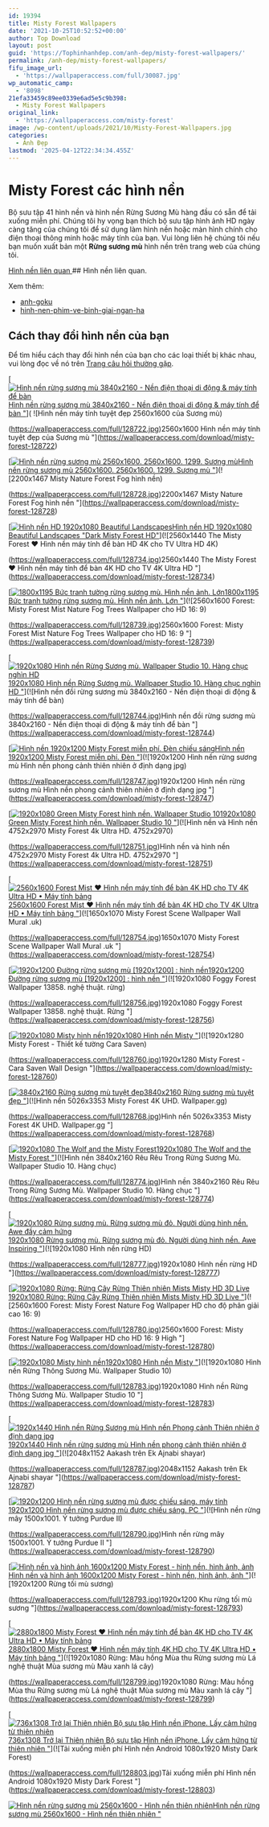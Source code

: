 ```yaml
---
id: 19394
title: Misty Forest Wallpapers
date: '2021-10-25T10:52:52+00:00'
author: Top Download
layout: post
guid: 'https://Tophinhanhdep.com/anh-dep/misty-forest-wallpapers/'
permalink: /anh-dep/misty-forest-wallpapers/
fifu_image_url:
  - 'https://wallpaperaccess.com/full/30087.jpg'
wp_automatic_camp:
  - '8098'
21efa33459c89ee0339e6ad5e5c9b398:
  - Misty Forest Wallpapers
original_link:
  - 'https://wallpaperaccess.com/misty-forest'
image: /wp-content/uploads/2021/10/Misty-Forest-Wallpapers.jpg
categories:
  - Ảnh Đẹp
lastmod: '2025-04-12T22:34:34.455Z'
---
```

# Misty Forest các hình nền

Bộ sưu tập 41 hình nền và hình nền Rừng Sương Mù hàng đầu có sẵn để tải xuống miễn phí. Chúng tôi hy vọng bạn thích bộ sưu tập hình ảnh HD ngày càng tăng của chúng tôi để sử dụng làm hình nền hoặc màn hình chính cho điện thoại thông minh hoặc máy tính của bạn. Vui lòng liên hệ chúng tôi nếu bạn muốn xuất bản một **Rừng sương mù** hình nền trên trang web của chúng tôi.

[Hình nền liên quan ](#related) ## Hình nền liên quan.

   
 Xem thêm:

   
- [anh-goku](https://tophinhanhdep.com/anh-anime/anh-goku/)
- [hinh-nen-phim-ve-binh-giai-ngan-ha](https://tophinhanhdep.com/hinh-nen-dep/hinh-nen-phim-ve-binh-giai-ngan-ha/)

## Cách thay đổi hình nền của bạn

Để tìm hiểu cách thay đổi hình nền của bạn cho các loại thiết bị khác nhau, vui lòng đọc về nó trên [Trang câu hỏi thường gặp](https://tophinhanhdep.com/faq/).

  
[[![Hình nền rừng sương mù 3840x2160 - Nền điện thoại di động & máy tính để bàn](https://wallpaperaccess.com/full/30087.jpg)Hình nền rừng sương mù 3840x2160 - Nền điện thoại di động &amp; máy tính để bàn "](https://wallpaperaccess.com/download/misty-forest-30087)]( ![Hình nền máy tính tuyệt đẹp 2560x1600 của Sương mù)

(https://wallpaperaccess.com/full/128722.jpg)2560x1600 Hình nền máy tính tuyệt đẹp của Sương mù "](https://wallpaperaccess.com/download/misty-forest-128722)

[[![Hình nền rừng sương mù 2560x1600.  2560x1600.  1299. Sương mù](https://wallpaperaccess.com/full/128727.jpg)Hình nền rừng sương mù 2560x1600. 2560x1600. 1299. Sương mù "](https://wallpaperaccess.com/download/misty-forest-128727)](![2200x1467 Misty Nature Forest Fog hình nền)

(https://wallpaperaccess.com/full/128728.jpg)2200x1467 Misty Nature Forest Fog hình nền "](https://wallpaperaccess.com/download/misty-forest-128728)

[[![Hình nền HD 1920x1080 Beautiful Landscapes](https://wallpaperaccess.com/full/128732.jpg)Hình nền HD 1920x1080 Beautiful Landscapes "Dark Misty Forest HD"](https://wallpaperaccess.com/download/misty-forest-128732)](![2560x1440 The Misty Forest ❤ Hình nền máy tính để bàn HD 4K cho TV Ultra HD 4K)

(https://wallpaperaccess.com/full/128734.jpg)2560x1440 The Misty Forest ❤ Hình nền máy tính để bàn 4K HD cho TV 4K Ultra HD "](https://wallpaperaccess.com/download/misty-forest-128734)

[[![1800x1195 Bức tranh tường rừng sương mù.  Hình nền ảnh.  Lớn](https://wallpaperaccess.com/full/128738.jpg)1800x1195 Bức tranh tường rừng sương mù. Hình nền ảnh. Lớn "](https://wallpaperaccess.com/download/misty-forest-128738)](![2560x1600 Forest: Misty Forest Mist Nature Fog Trees Wallpaper cho HD 16: 9)

(https://wallpaperaccess.com/full/128739.jpg)2560x1600 Forest: Misty Forest Mist Nature Fog Trees Wallpaper cho HD 16: 9 "](https://wallpaperaccess.com/download/misty-forest-128739)

[[![1920x1080 Hình nền Rừng Sương mù.  Wallpaper Studio 10. Hàng chục nghìn HD](https://wallpaperaccess.com/full/128740.jpg)1920x1080 Hình nền Rừng Sương mù. Wallpaper Studio 10. Hàng chục nghìn HD "](https://wallpaperaccess.com/download/misty-forest-128740)](![Hình nền đồi rừng sương mù 3840x2160 - Nền điện thoại di động & máy tính để bàn)

(https://wallpaperaccess.com/full/128744.jpg)Hình nền đồi rừng sương mù 3840x2160 - Nền điện thoại di động &amp; máy tính để bàn "](https://wallpaperaccess.com/download/misty-forest-128744)

[[![Hình nền 1920x1200 Misty Forest miễn phí.  Đèn chiếu sáng](https://wallpaperaccess.com/full/128745.jpg)Hình nền 1920x1200 Misty Forest miễn phí. Đèn "](https://wallpaperaccess.com/download/misty-forest-128745)](![1920x1200 Hình nền rừng sương mù Hình nền phong cảnh thiên nhiên ở định dạng jpg)

(https://wallpaperaccess.com/full/128747.jpg)1920x1200 Hình nền rừng sương mù Hình nền phong cảnh thiên nhiên ở định dạng jpg "](https://wallpaperaccess.com/download/misty-forest-128747)

[[![1920x1080 Green Misty Forest hình nền.  Wallpaper Studio 10](https://wallpaperaccess.com/full/128750.jpg)1920x1080 Green Misty Forest hình nền. Wallpaper Studio 10 "](https://wallpaperaccess.com/download/misty-forest-128750)](![Hình nền và Hình nền 4752x2970 Misty Forest 4k Ultra HD.  4752x2970)

(https://wallpaperaccess.com/full/128751.jpg)Hình nền và hình nền 4752x2970 Misty Forest 4k Ultra HD. 4752x2970 "](https://wallpaperaccess.com/download/misty-forest-128751)

[[![2560x1600 Forest Mist ❤ Hình nền máy tính để bàn 4K HD cho TV 4K Ultra HD • Máy tính bảng](https://wallpaperaccess.com/full/128752.jpg)2560x1600 Forest Mist ❤ Hình nền máy tính để bàn 4K HD cho TV 4K Ultra HD • Máy tính bảng "](https://wallpaperaccess.com/download/misty-forest-128752)](![1650x1070 Misty Forest Scene Wallpaper Wall Mural .uk)

(https://wallpaperaccess.com/full/128754.jpg)1650x1070 Misty Forest Scene Wallpaper Wall Mural .uk "](https://wallpaperaccess.com/download/misty-forest-128754)

[[![1920x1200 Đường rừng sương mù [1920x1200] : hình nền](https://wallpaperaccess.com/full/128755.jpg)1920x1200 Đường rừng sương mù \[1920x1200\] : hình nền "](https://wallpaperaccess.com/download/misty-forest-128755)](![1920x1080 Foggy Forest Wallpaper 13858. nghệ thuật.  rừng)

(https://wallpaperaccess.com/full/128756.jpg)1920x1080 Foggy Forest Wallpaper 13858. nghệ thuật. Rừng "](https://wallpaperaccess.com/download/misty-forest-128756)

[[![1920x1080 Misty hình nền](https://wallpaperaccess.com/full/128757.jpg)1920x1080 Hình nền Misty "](https://wallpaperaccess.com/download/misty-forest-128757)](![1920x1280 Misty Forest - Thiết kế tường Cara Saven)

(https://wallpaperaccess.com/full/128760.jpg)1920x1280 Misty Forest - Cara Saven Wall Design "](https://wallpaperaccess.com/download/misty-forest-128760)

[[![3840x2160 Rừng sương mù tuyệt đẹp](https://wallpaperaccess.com/full/128765.jpg)3840x2160 Rừng sương mù tuyệt đẹp "](https://wallpaperaccess.com/download/misty-forest-128765)](![Hình nền 5026x3353 Misty Forest 4K UHD.  Wallpaper.gg)

(https://wallpaperaccess.com/full/128768.jpg)Hình nền 5026x3353 Misty Forest 4K UHD. Wallpaper.gg "](https://wallpaperaccess.com/download/misty-forest-128768)

[[![1920x1080 The Wolf and the Misty Forest](https://wallpaperaccess.com/full/128773.jpg)1920x1080 The Wolf and the Misty Forest "](https://wallpaperaccess.com/download/misty-forest-128773)](![Hình nền 3840x2160 Rêu Rêu Trong Rừng Sương Mù.  Wallpaper Studio 10. Hàng chục)

(https://wallpaperaccess.com/full/128774.jpg)Hình nền 3840x2160 Rêu Rêu Trong Rừng Sương Mù. Wallpaper Studio 10. Hàng chục "](https://wallpaperaccess.com/download/misty-forest-128774)

[[![1920x1080 Rừng sương mù.  Rừng sương mù đỏ.  Người dùng hình nền.  Awe đầy cảm hứng](https://wallpaperaccess.com/full/128776.jpg)1920x1080 Rừng sương mù. Rừng sương mù đỏ. Người dùng hình nền. Awe Inspiring "](https://wallpaperaccess.com/download/misty-forest-128776)](![1920x1080 Hình nền rừng HD)

(https://wallpaperaccess.com/full/128777.jpg)1920x1080 Hình nền rừng HD "](https://wallpaperaccess.com/download/misty-forest-128777)

[[![1920x1080 Rừng: Rừng Cây Rừng Thiên nhiên Mists Misty HD 3D Live](https://wallpaperaccess.com/full/128779.jpg)1920x1080 Rừng: Rừng Cây Rừng Thiên nhiên Mists Misty HD 3D Live "](https://wallpaperaccess.com/download/misty-forest-128779)](![2560x1600 Forest: Misty Forest Nature Fog Wallpaper HD cho độ phân giải cao 16: 9)

(https://wallpaperaccess.com/full/128780.jpg)2560x1600 Forest: Misty Forest Nature Fog Wallpaper HD cho HD 16: 9 High "](https://wallpaperaccess.com/download/misty-forest-128780)

[[![1920x1080 Misty hình nền](https://wallpaperaccess.com/full/128781.jpg)1920x1080 Hình nền Misty "](https://wallpaperaccess.com/download/misty-forest-128781)](![1920x1080 Hình nền Rừng Thông Sương Mù.  Wallpaper Studio 10)

(https://wallpaperaccess.com/full/128783.jpg)1920x1080 Hình nền Rừng Thông Sương Mù. Wallpaper Studio 10 "](https://wallpaperaccess.com/download/misty-forest-128783)

[[![1920x1440 Hình nền Rừng Sương mù Hình nền Phong cảnh Thiên nhiên ở định dạng jpg](https://wallpaperaccess.com/full/128784.jpg)1920x1440 Hình nền rừng sương mù Hình nền phong cảnh thiên nhiên ở định dạng jpg "](https://wallpaperaccess.com/download/misty-forest-128784)](![2048x1152 Aakash trên Ek Ajnabi shayar)

(https://wallpaperaccess.com/full/128787.jpg)2048x1152 Aakash trên Ek Ajnabi shayar "](https://wallpaperaccess.com/download/misty-forest-128787)

[[![1920x1200 Hình nền rừng sương mù được chiếu sáng.  máy tính](https://wallpaperaccess.com/full/128788.jpg)1920x1200 Hình nền rừng sương mù được chiếu sáng. PC "](https://wallpaperaccess.com/download/misty-forest-128788)](![Hình nền rừng mây 1500x1001.  Ý tưởng Purdue II)

(https://wallpaperaccess.com/full/128790.jpg)Hình nền rừng mây 1500x1001. Ý tưởng Purdue II "](https://wallpaperaccess.com/download/misty-forest-128790)

[[![Hình nền và hình ảnh 1600x1200 Misty Forest - hình nền, hình ảnh, ảnh](https://wallpaperaccess.com/full/128791.jpg) Hình nền và hình ảnh 1600x1200 Misty Forest - hình nền, hình ảnh, ảnh "](https://wallpaperaccess.com/download/misty-forest-128791)](![1920x1200 Rừng tối mù sương)

(https://wallpaperaccess.com/full/128793.jpg)1920x1200 Khu rừng tối mù sương "](https://wallpaperaccess.com/download/misty-forest-128793)

[[![2880x1800 Misty Forest ❤ Hình nền máy tính để bàn 4K HD cho TV 4K Ultra HD • Máy tính bảng](https://wallpaperaccess.com/full/128795.jpg)2880x1800 Misty Forest ❤ Hình nền máy tính 4K HD cho TV 4K Ultra HD • Máy tính bảng "](https://wallpaperaccess.com/download/misty-forest-128795)](![1920x1080 Rừng: Màu hồng Mùa thu Rừng sương mù Lá nghệ thuật Mùa sương mù Màu xanh lá cây)

(https://wallpaperaccess.com/full/128799.jpg)1920x1080 Rừng: Màu hồng Mùa thu Rừng sương mù Lá nghệ thuật Mùa sương mù Màu xanh lá cây "](https://wallpaperaccess.com/download/misty-forest-128799)

[[![736x1308 Trở lại Thiên nhiên Bộ sưu tập Hình nền iPhone.  Lấy cảm hứng từ thiên nhiên](https://wallpaperaccess.com/full/128802.jpg)736x1308 Trở lại Thiên nhiên Bộ sưu tập Hình nền iPhone. Lấy cảm hứng từ thiên nhiên "](https://wallpaperaccess.com/download/misty-forest-128802)](![Tải xuống miễn phí Hình nền Android 1080x1920 Misty Dark Forest)

(https://wallpaperaccess.com/full/128803.jpg)Tải xuống miễn phí Hình nền Android 1080x1920 Misty Dark Forest "](https://wallpaperaccess.com/download/misty-forest-128803)

[![Hình nền rừng sương mù 2560x1600 - Hình nền thiên nhiên](https://wallpaperaccess.com/full/128805.jpg)Hình nền rừng sương mù 2560x1600 - Hình nền thiên nhiên "](https://wallpaperaccess.com/download/misty-forest-128805)
